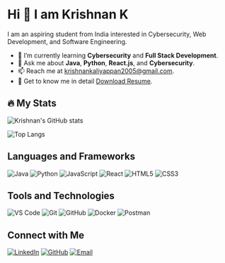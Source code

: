 # Hi 👋 I am Krishnan K

I am an aspiring student from India interested in Cybersecurity, Web Development, and Software Engineering.

- 🌱 I’m currently learning **Cybersecurity** and **Full Stack Development**.
- 💬 Ask me about **Java**, **Python**, **React.js**, and **Cybersecurity**.
- 📫 Reach me at [krishnankaliyappan2005@gmail.com](mailto:krishnankaliyappan2005@gmail.com).
- 📄 Get to know me in detail [Download Resume](https://drive.google.com/file/d/1af_GacJ44jUn3pWk26bFYfjKinv2NTY7/view?usp=drive_link).


## 🔥 My Stats

![Krishnan's GitHub stats](https://github-readme-stats.vercel.app/api?username=Krishnan005K&show_icons=true&theme=radical)

![Top Langs](https://github-readme-stats.vercel.app/api/top-langs/?username=Krishnan005K&layout=compact&theme=radical)

## Languages and Frameworks
![Java](https://img.shields.io/badge/Java-ED8B00?style=for-the-badge&logo=java&logoColor=white)
![Python](https://img.shields.io/badge/Python-3776AB?style=for-the-badge&logo=python&logoColor=white)
![JavaScript](https://img.shields.io/badge/JavaScript-F7DF1E?style=for-the-badge&logo=javascript&logoColor=black)
![React](https://img.shields.io/badge/React-20232A?style=for-the-badge&logo=react&logoColor=61DAFB)
![HTML5](https://img.shields.io/badge/HTML5-E34F26?style=for-the-badge&logo=html5&logoColor=white)
![CSS3](https://img.shields.io/badge/CSS3-1572B6?style=for-the-badge&logo=css3&logoColor=white)

## Tools and Technologies

![VS Code](https://img.shields.io/badge/VS%20Code-0078d4?style=for-the-badge&logo=visual%20studio%20code&logoColor=white)
![Git](https://img.shields.io/badge/Git-F05032?style=for-the-badge&logo=git&logoColor=white)
![GitHub](https://img.shields.io/badge/GitHub-181717?style=for-the-badge&logo=github&logoColor=white)
![Docker](https://img.shields.io/badge/Docker-2496ED?style=for-the-badge&logo=docker&logoColor=white)
![Postman](https://img.shields.io/badge/Postman-FF6C37?style=for-the-badge&logo=postman&logoColor=white)


## Connect with Me

[![LinkedIn](https://img.shields.io/badge/LinkedIn-0077B5?style=for-the-badge&logo=linkedin&logoColor=white)](https://www.linkedin.com/in/krishnan005k/)
[![GitHub](https://img.shields.io/badge/GitHub-181717?style=for-the-badge&logo=github&logoColor=white)](https://github.com/Krishnan005K)
[![Email](https://img.shields.io/badge/Email-D14836?style=for-the-badge&logo=gmail&logoColor=white)](mailto:krishnankaliyappan2005@gmail.com)


<!--
## Projects

### [Project 1: Cybersecurity Dashboard](https://github.com/Krishnan005K/cybersecurity-dashboard)
A dashboard to monitor and analyze cybersecurity threats using real-time data visualization.

### [Project 2: Full Stack E-commerce Website](https://github.com/Krishnan005K/ecommerce-website)
A full stack e-commerce website built with React.js and Node.js, featuring user authentication and payment integration.

### [Project 3: AI Chatbot](https://github.com/Krishnan005K/ai-chatbot)
An AI-powered chatbot using Python and TensorFlow, capable of handling customer service inquiries.

## Blog Posts

- [Introduction to CybersecuritY](https://medium.com/@Krishnan005K/introduction-to-cybersecurity-12345)
- [Building a Full Stack Application with React and Node.js](https://medium.com/@Krishnan005K/full-stack-react-node-67890)
- [Understanding AI and Machine Learning](https://medium.com/@Krishnan005K/ai-machine-learning-54321)

## Achievements

- 🏅 **Introduction to Critical Infrastructure Protection** - OPSWAT Academy
- 🏅 **CodersCave Virtual Internship Program** - Recognition Certificate
- 🏅 **CodeVertex Internship Program** - Achievement Badge
- 🏅 **Prodigy Infotech Internship** - Certificate and Letter of Recommendation


## Table of Contents
- [Hi 👋 I am Krishnan K](#hi--i-am-krishnan-k)
- [🔥 My Stats](#-my-stats)
- [Languages and Frameworks](#languages-and-frameworks)
- [Tools and Technologies](#tools-and-technologies)
- [Projects](#projects)
- [Blog Posts](#blog-posts)
- [Achievements](#achievements)
- [Connect with Me](#connect-with-me)
- [How to Use](#how-to-use)
--!>
